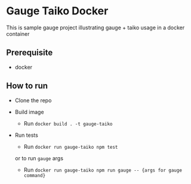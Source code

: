 # Gauge Taiko Docker

This is sample gauge project illustrating gauge + taiko usage in a docker container

## Prerequisite

* docker

## How to run
* Clone the repo
* Build image
    * Run `docker build . -t gauge-taiko`
* Run tests
    * Run `docker run gauge-taiko npm test`

    or to run `gauge` args

    * Run `docker run gauge-taiko npm run gauge -- {args for gauge command}`
